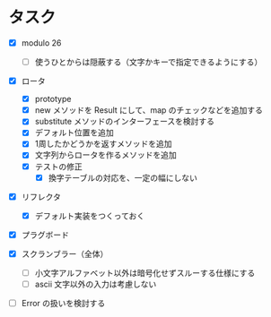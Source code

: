 # タスク

- [x] modulo 26 
  - [ ] 使うひとからは隠蔽する（文字かキーで指定できるようにする）
- [x] ロータ
  - [x] prototype
  - [x] new メソッドを Result にして、map のチェックなどを追加する
  - [x] substitute メソッドのインターフェースを検討する
  - [x] デフォルト位置を追加
  - [x] 1周したかどうかを返すメソッドを追加
  - [x] 文字列からロータを作るメソッドを追加
  - [x] テストの修正
    - [x] 換字テーブルの対応を、一定の幅にしない
- [x] リフレクタ
  - [x] デフォルト実装をつくっておく
- [x] プラグボード

- [x] スクランブラー（全体）
  - [ ] 小文字アルファベット以外は暗号化せずスルーする仕様にする
  - [ ] ascii 文字以外の入力は考慮しない

- [ ] Error の扱いを検討する
